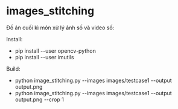 # images_stitching
Đồ án cuối kì môn xử lý ảnh số và video số:

Install: 
- pip install --user opencv-python
- pip install --user imutils 

Build: 
- python image_stitching.py --images images/testcase1 --output output.png
- python image_stitching.py --images images/testcase1 --output output.png --crop 1





